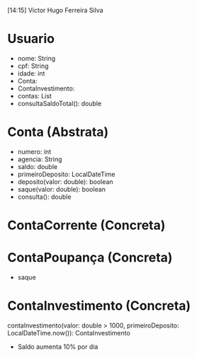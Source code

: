 [14:15] Victor Hugo Ferreira Silva
# Usuario
- nome: String
- cpf: String
- idade: int
- Conta:
- ContaInvestimento:
- contas: List<Conta>
- consultaSaldoTotal(): double
 
# Conta (Abstrata)
- numero: int
- agencia: String
- saldo: double
- primeiroDeposito: LocalDateTime
- deposito(valor: double): boolean
- saque(valor: double): boolean
- consulta(): double
 
# ContaCorrente (Concreta)
 
 
# ContaPoupança (Concreta)
 - saque
 
# ContaInvestimento (Concreta)
contaInvestimento(valor: double > 1000, primeiroDeposito: LocalDateTime.now()): ContaInvestimento
* Saldo aumenta 10% por dia